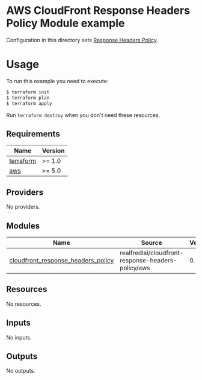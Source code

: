 # AWS CloudFront Response Headers Policy Module example

Configuration in this directory sets [Response Headers Policy](https://docs.aws.amazon.com/AmazonCloudFront/latest/DeveloperGuide/modifying-response-headers.html).

# Usage

To run this example you need to execute:

```bash
$ terraform init
$ terraform plan
$ terraform apply
```

Run `terraform destroy` when you don't need these resources.

<!-- BEGINNING OF PRE-COMMIT-TERRAFORM DOCS HOOK -->
## Requirements

| Name | Version |
|------|---------|
| <a name="requirement_terraform"></a> [terraform](#requirement\_terraform) | >= 1.0 |
| <a name="requirement_aws"></a> [aws](#requirement\_aws) | >= 5.0 |

## Providers

No providers.

## Modules

| Name | Source | Version |
|------|--------|---------|
| <a name="module_cloudfront_response_headers_policy"></a> [cloudfront\_response\_headers\_policy](#module\_cloudfront\_response\_headers\_policy) | realfredlai/cloudfront-response-headers-policy/aws | 0.1.0 |

## Resources

No resources.

## Inputs

No inputs.

## Outputs

No outputs.
<!-- END OF PRE-COMMIT-TERRAFORM DOCS HOOK -->
